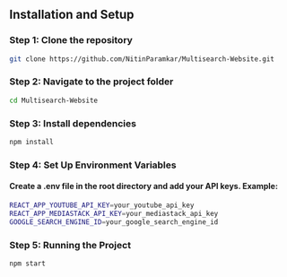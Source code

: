 ## Installation and Setup

### Step 1: Clone the repository

```bash
git clone https://github.com/NitinParamkar/Multisearch-Website.git
```

### Step 2: Navigate to the project folder

```bash
cd Multisearch-Website
```

### Step 3: Install dependencies

```bash
npm install
```

### Step 4: Set Up Environment Variables
#### Create a .env file in the root directory and add your API keys. Example:

```bash
REACT_APP_YOUTUBE_API_KEY=your_youtube_api_key
REACT_APP_MEDIASTACK_API_KEY=your_mediastack_api_key
GOOGLE_SEARCH_ENGINE_ID=your_google_search_engine_id
```

### Step 5: Running the Project

```bash
npm start
```

